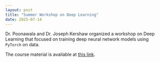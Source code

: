 ```yaml
---
layout: post
title: "Summer Workshop on Deep Learning"
date: 2025-07-14
---
```


Dr. Poonawala and Dr. Joseph Kershaw organized a workshop on Deep Learning that focused on training deep neural network models using `PyTorch` on data. 

The course material is available at [this link](https://poonawalalab.github.io/dlcourse/).
